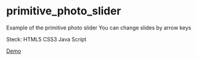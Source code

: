 # primitive_photo_slider
Example of the primitive photo slider
You can change slides by arrow keys

Steck: 
HTML5
CSS3
Java Script

<a href="https://deniskrav4enko.github.io/primitive_photo_slider/"> Demo </a>
